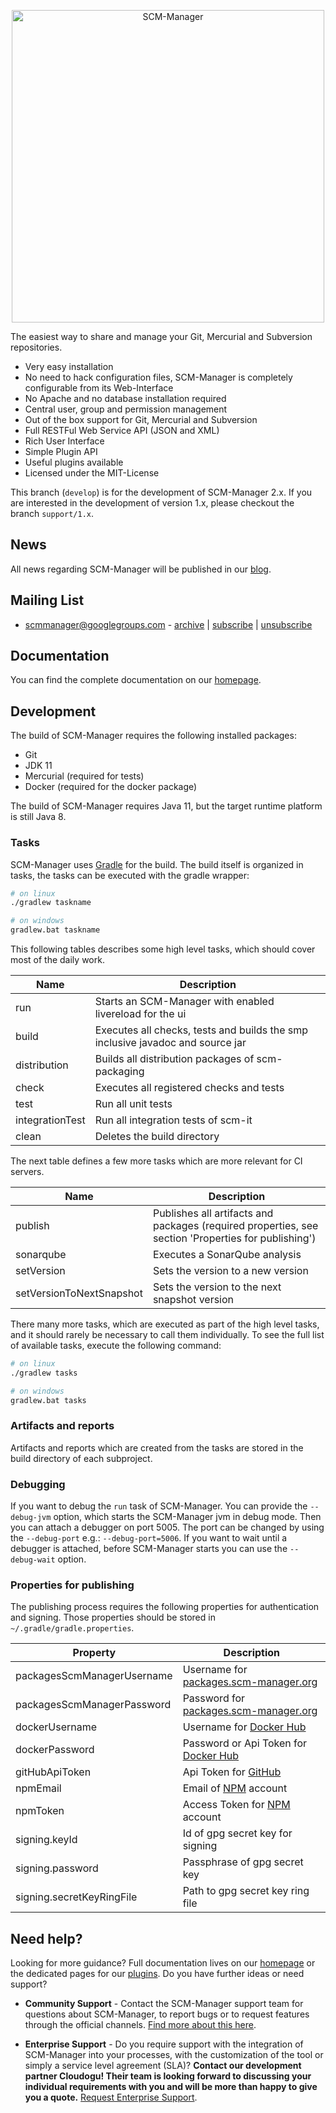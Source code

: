 <p align="center">
  <a href="https://www.scm-manager.org/">
    <img alt="SCM-Manager" src="https://download.scm-manager.org/images/logo/scm-manager_logo.png" width="500" />
  </a>
</p>

The easiest way to share and manage your Git, Mercurial and Subversion
repositories.

- Very easy installation
- No need to hack configuration files, SCM-Manager is completely
  configurable from its Web-Interface
- No Apache and no database installation required
- Central user, group and permission management
- Out of the box support for Git, Mercurial and Subversion
- Full RESTFul Web Service API (JSON and XML)
- Rich User Interface
- Simple Plugin API
- Useful plugins available
- Licensed under the MIT-License

This branch (`develop`) is for the development of SCM-Manager 2.x. If you are interested in the development of version
1.x, please checkout the branch `support/1.x`.

## News

All news regarding SCM-Manager will be published in our [blog](https://www.scm-manager.org/blog/).

## Mailing List

-   <scmmanager@googlegroups.com> -
    [archive](http://groups.google.com/group/scmmanager) \|
    [subscribe](mailto:scmmanager+subscribe@googlegroups.com) \|
    [unsubscribe](mailto:scmmanager+unsubscribe@googlegroups.com)

## Documentation

You can find the complete documentation on our [homepage](https://www.scm-manager.org/docs/).

## Development

The build of SCM-Manager requires the following installed packages:

* Git
* JDK 11
* Mercurial (required for tests)
* Docker (required for the docker package)

The build of SCM-Manager requires Java 11, but the target runtime platform is still Java 8. 

### Tasks

SCM-Manager uses [Gradle](https://gradle.org/) for the build.
The build itself is organized in tasks, the tasks can be executed with the gradle wrapper:

```bash
# on linux
./gradlew taskname

# on windows
gradlew.bat taskname
```

This following tables describes some high level tasks,
which should cover most of the daily work.

| Name | Description |
| ---- | ----------- |
| run | Starts an SCM-Manager with enabled livereload for the ui |
| build | Executes all checks, tests and builds the smp inclusive javadoc and source jar |
| distribution | Builds all distribution packages of scm-packaging |
| check | Executes all registered checks and tests |
| test | Run all unit tests |
| integrationTest | Run all integration tests of scm-it |
| clean | Deletes the build directory |

The next table defines a few more tasks which are more relevant for CI servers.

| Name | Description |
| ---- | ----------- |
| publish | Publishes all artifacts and packages (required properties, see section 'Properties for publishing') |
| sonarqube | Executes a SonarQube analysis |
| setVersion | Sets the version to a new version |
| setVersionToNextSnapshot | Sets the version to the next snapshot version |

There many more tasks, which are executed as part of the high level tasks,
and it should rarely be necessary to call them individually.
To see the full list of available tasks, execute the following command:

```bash
# on linux
./gradlew tasks

# on windows
gradlew.bat tasks
```

### Artifacts and reports

Artifacts and reports which are created from the tasks are stored in the build directory of each subproject.

### Debugging

If you want to debug the `run` task of SCM-Manager.
You can provide the `--debug-jvm` option, which starts the SCM-Manager jvm in debug mode.
Then you can attach a debugger on port 5005.
The port can be changed by using the `--debug-port` e.g.: `--debug-port=5006`.
If you want to wait until a debugger is attached, before SCM-Manager starts you can use the `--debug-wait` option.

### Properties for publishing

The publishing process requires the following properties for authentication and signing.
Those properties should be stored in `~/.gradle/gradle.properties`.

| Property | Description |
| -------- | ----------- |
| packagesScmManagerUsername | Username for [packages.scm-manager.org](https://packages.scm-manager.org) |
| packagesScmManagerPassword | Password for [packages.scm-manager.org](https://packages.scm-manager.org) |
| dockerUsername | Username for [Docker Hub](https://hub.docker.com/) |
| dockerPassword | Password or Api Token for [Docker Hub](https://hub.docker.com/) |
| gitHubApiToken | Api Token for [GitHub](https://github.com/) |
| npmEmail | Email of [NPM](https://www.npmjs.com/) account |
| npmToken | Access Token for [NPM](https://www.npmjs.com/) account |
| signing.keyId | Id of gpg secret key for signing |
| signing.password | Passphrase of gpg secret key |
| signing.secretKeyRingFile | Path to gpg secret key ring file |

## Need help?

Looking for more guidance? Full documentation lives on our [homepage](https://www.scm-manager.org/docs/) or the
dedicated pages for our [plugins](https://www.scm-manager.org/plugins/). Do you have further ideas or need support?

- **Community Support** - Contact the SCM-Manager support team for questions about SCM-Manager, to report bugs or to
    request features through the official channels. [Find more about this here](https://www.scm-manager.org/support/).

- **Enterprise Support** - Do you require support with the integration of SCM-Manager into your processes, with the
    customization of the tool or simply a service level agreement (SLA)? **Contact our development partner Cloudogu!
    Their team is looking forward to discussing your individual requirements with you and will be more than happy to
    give you a quote.** [Request Enterprise Support](https://cloudogu.com/en/scm-manager-enterprise/).
